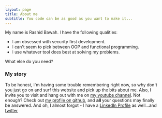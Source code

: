 ```yaml
---
layout: page
title: About me
subtitle: You code can be as good as you want to make it...
---
```


My name is Rashid Bawah. I have the following qualities:

- I am obsessed with security first development.
- I can't seem to pick between OOP and functional programming.
- I use whatever tool does best at solving my problems.

What else do you need?

### My story

To be honest, I'm having some trouble remembering right now, so why don't you just go on and surf this website and pick up the bits about me. Also, I invite you to visit and hang out with me on [my youtube channel](https://www.youtube.com/channel/UCFMwPYpRntd_S6jj4XOLZBA). Not enough? Check out [my profile on github](https://github.com/rbawah), and **all** your questions may finally be answered. And oh, I almost forgot - I have a [LinkedIn Profile](https://www.linkedin.com/in/rashidbawah/) as well...and [twitter](https://twitter.com/RashidBawah)
